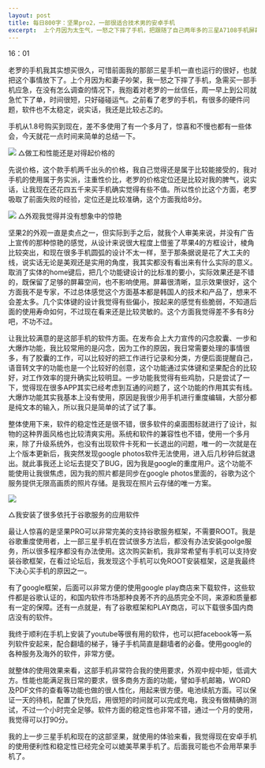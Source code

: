 ```yaml
---
layout: post
title: 每日800字：坚果pro2，一部很适合技术男的安卓手机
excerpt:  上个月因为太生气，一怒之下摔了手机，把跟随了自己两年多的三星A7108手机屏幕给摔的漏液了。无奈之下只好紧急买了一部手机救急，因为时间比较紧迫，匆忙之下就买了老罗的坚果PRO2，没想到使用下来很对胃口。
---
```

16：01

老罗的手机我其实想买很久，可惜前面我的那部三星手机一直也运行的很好，也就把这个事情放下了。上个月因为和妻子吵架，我一怒之下摔了手机，急需买一部手机应急，在没有怎么调查的情况下，我抱着对老罗的一丝信任，周一早上到公司就急忙下了单，时间很短，只好碰碰运气。之前看了老罗的手机，有很多的硬件问题，软件也不太稳定，说实话，我还是比较忐忑的。

手机从1.8号购买到现在，差不多使用了有一个多月了，惊喜和不慢也都有一些体会，今天就花一点时间来简单的总结一下。


![][image-1]
△做工和性能还是对得起价格的

先说价格，这个款手机两千出头的价格，我自己觉得还是属于比较能接受的，我对手机的使用属于务实派，注重性价比，老罗的价格定位还是比较对我的脾气，说实话，让我现在还花四五千来买手机确实觉得有些不值。所以性价比这个方面，老罗吸取了前面失败的经验，定位还是比较准确，这个方面我给8分。

![][image-2]
△外观我觉得并没有想象中的惊艳

坚果2的外观一直是卖点之一，但实际到手之后，就我个人审美来说，并没有广告上宣传的那种惊艳的感觉，从设计来说很大程度上借鉴了苹果4的方框设计，棱角比较突出，和现在很多手机圆弧的设计不太一样，至于那条据说是花了大工夫的线，说实话无论是美观还是实用的角度，我其实都没有看出来有什么实际的意义。取消了实体的home键后，把几个功能键设计的比标准的要小，实际效果还是不错的，既保留了足够的屏幕空间，也不影响使用。屏幕很清晰，显示效果很好，这个方面我不是专家，不过总体感觉这个方面基本都是韩国人的技术和产品了，想来不会差太多。几个实体键的设计我觉得有些偏小，按起来的感觉有些脆弱，不知道后面的使用寿命如何，不过现在看来还是比较灵敏的。这个方面我觉得差不多有8分吧，不功不过。


让我比较满意的是这部手机的软件方面。在发布会上大力宣传的闪念胶囊、一步和大爆炸功能，我比较常用的是闪念，因为工作的原因，我日常需要处理的事情很多，有了胶囊的工作，可以比较好的把工作进行记录和分类，方便后面提醒自己，语音转文字的功能也是一个比较好的创意，这个功能通过实体键和坚果配合的比较好，对工作效率的提升确实比较明显。一步功能我觉得有些鸡肋，只是尝试了一下，觉得现在很多APP其实已经考虑到互通的问题了，这个功能的作用其实有线。大爆炸功能其实我基本上没有使用，原因是我很少用手机进行重度编辑，大部分都是纯文本的输入，所以我只是简单的试了试了事。

整体使用下来，软件的稳定性还是很不错，很多软件的桌面图标就进行了设计，拟物的这种界面风格也比较清爽实用。系统和软件的兼容性也不错，使用一个多月来，除了升级系统外，也没有出现软件卡死和一长退出的问题，唯一的一次就是在上个版本更新后，我突然发现google photos软件无法使用，进入后几秒钟后就退出。就此事我还上论坛去提交了BUG，因为我是google的重度用户。这个功能不能使用让我很焦虑，因为我的照片都是同步在google photos里面的，谷歌为这个服务提供无限高画质的照片存储。是我现在照片云存储的唯一方案。

![][image-3]

△我安装了很多依托于谷歌服务的应用软件

最让人惊喜的是坚果PRO可以非常完美的支持谷歌服务框架，不需要ROOT。我是谷歌重度使用者，上一部三星手机在尝试很多方法后，都没有办法安装goolge服务，所以很多程序都没有办法使用。这次购买新机，我非常希望有手机可以支持安装谷歌框架，在看过论坛后，我发现这个手机可以免ROOT安装框架，这是我最终下决心买手机的原因之一。

有了google框架，后面可以非常方便的使用google play商店来下载软件，这些软件都是谷歌认证的，和国内软件市场那种良莠不齐的品质完全不同，来源和质量都有一定的保障。还有一点就是，有了谷歌框架和PLAY商店，可以下载很多国内商店没有的软件。

我终于顺利在手机上安装了youtube等很有用的软件，也可以把facebook等一系列软件安起来，配合翻墙的梯子，锤子手机简直是翻墙者的必备。使用google的各种服务及海外的软件，非常方便。


就整体的使用效果来看，这部手机非常符合我的使用要求，外观中规中矩，低调大方。性能也能满足我日常的要求，很多商务方面的功能，譬如手机邮箱，WORD及PDF文件的查看等功能也做的很人性化，用起来很方便。电池续航方面。可以保证一天的待机，配置了快充后，用很短的时间就可以完成充电，我没有做精确的测试，不过一个小时完全足够。软件方面的稳定性也非常不错，通过一个月的使用，我觉得可以打90分。

我的上一步三星手机和现在的这部坚果，就使用的体验来看，我觉得现在安卓手机的使用便利性和稳定性已经完全可以媲美苹果手机了。后面我可能也不会用苹果手机了。











[image-1]:	http://ovk08s2sq.bkt.clouddn.com/20180207151799235317575.png
[image-2]:	http://ovk08s2sq.bkt.clouddn.com/20180207151799250356102.png
[image-3]:	http://ovk08s2sq.bkt.clouddn.com/20180208151808030940847.png